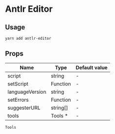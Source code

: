 # Antlr Editor

## Usage

```bash
yarn add antlr-editor
```

## Props

| Name            | Type     | Default value |
| --------------- | -------- | ------------- |
| script          | string   | -             |
| setScript       | Function | -             |
| languageVersion | string   | -             |
| setErrors       | Function | -             |
| suggesterURL    | string[] | -             |
| tools           | Tools \* | -             |

`Tools`

